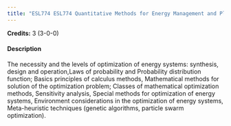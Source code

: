 ```yaml
---
title: "ESL774 ESL774 Quantitative Methods for Energy Management and Planning"
---
```

**Credits:** 3 (3-0-0)

#### Description
The necessity and the levels of optimization of energy systems: synthesis, design and operation,Laws of probability and Probability distribution function; Basics principles of calculus methods, Mathematical methods for solution of the optimization problem; Classes of mathematical optimization methods, Sensitivity analysis, Special methods for optimization of energy systems, Environment considerations in the optimization of energy systems, Meta-heuristic techniques (genetic algorithms, particle swarm optimization).